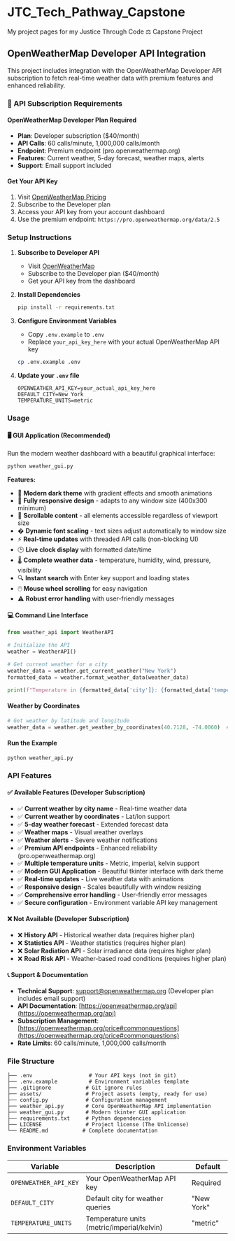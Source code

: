 # JTC_Tech_Pathway_Capstone

My project pages for my Justice Through Code ⚖ Capstone Project

## OpenWeatherMap Developer API Integration

This project includes integration with the OpenWeatherMap Developer API subscription to fetch real-time weather data with premium features and enhanced reliability.

### 🔑 API Subscription Requirements

#### OpenWeatherMap Developer Plan Required

- **Plan**: Developer subscription ($40/month)
- **API Calls**: 60 calls/minute, 1,000,000 calls/month
- **Endpoint**: Premium endpoint (pro.openweathermap.org)
- **Features**: Current weather, 5-day forecast, weather maps, alerts
- **Support**: Email support included

#### Get Your API Key

1. Visit [OpenWeatherMap Pricing](https://openweathermap.org/price)
2. Subscribe to the Developer plan
3. Access your API key from your account dashboard
4. Use the premium endpoint: `https://pro.openweathermap.org/data/2.5`

### Setup Instructions

1. **Subscribe to Developer API**

   - Visit [OpenWeatherMap](https://openweathermap.org/price)
   - Subscribe to the Developer plan ($40/month)
   - Get your API key from the dashboard

2. **Install Dependencies**

   ```bash
   pip install -r requirements.txt
   ```

3. **Configure Environment Variables**

   - Copy `.env.example` to `.env`
   - Replace `your_api_key_here` with your actual OpenWeatherMap API key

   ```bash
   cp .env.example .env
   ```

4. **Update your `.env` file**

   ```env
   OPENWEATHER_API_KEY=your_actual_api_key_here
   DEFAULT_CITY=New York
   TEMPERATURE_UNITS=metric
   ```

### Usage

#### 🖥️ GUI Application (Recommended)

Run the modern weather dashboard with a beautiful graphical interface:

```bash
python weather_gui.py
```

**Features:**

- 🎨 **Modern dark theme** with gradient effects and smooth animations
- 📱 **Fully responsive design** - adapts to any window size (400x300 minimum)
- 📜 **Scrollable content** - all elements accessible regardless of viewport size
- � **Dynamic font scaling** - text sizes adjust automatically to window size
- ⚡ **Real-time updates** with threaded API calls (non-blocking UI)
- 🕒 **Live clock display** with formatted date/time
- 🌡️ **Complete weather data** - temperature, humidity, wind, pressure, visibility
- 🔍 **Instant search** with Enter key support and loading states
- 🖱️ **Mouse wheel scrolling** for easy navigation
- ⚠️ **Robust error handling** with user-friendly messages

#### 💻 Command Line Interface

```python
from weather_api import WeatherAPI

# Initialize the API
weather = WeatherAPI()

# Get current weather for a city
weather_data = weather.get_current_weather("New York")
formatted_data = weather.format_weather_data(weather_data)

print(f"Temperature in {formatted_data['city']}: {formatted_data['temperature']}°")
```

#### Weather by Coordinates

```python
# Get weather by latitude and longitude
weather_data = weather.get_weather_by_coordinates(40.7128, -74.0060)  # NYC coordinates
```

#### Run the Example

```bash
python weather_api.py
```

### API Features

#### ✅ Available Features (Developer Subscription)

- ✅ **Current weather by city name** - Real-time weather data
- ✅ **Current weather by coordinates** - Lat/lon support
- ✅ **5-day weather forecast** - Extended forecast data
- ✅ **Weather maps** - Visual weather overlays
- ✅ **Weather alerts** - Severe weather notifications
- ✅ **Premium API endpoints** - Enhanced reliability (pro.openweathermap.org)
- ✅ **Multiple temperature units** - Metric, imperial, kelvin support
- ✅ **Modern GUI Application** - Beautiful tkinter interface with dark theme
- ✅ **Real-time updates** - Live weather data with animations
- ✅ **Responsive design** - Scales beautifully with window resizing
- ✅ **Comprehensive error handling** - User-friendly error messages
- ✅ **Secure configuration** - Environment variable API key management

#### ❌ Not Available (Developer Subscription)

- ❌ **History API** - Historical weather data (requires higher plan)
- ❌ **Statistics API** - Weather statistics (requires higher plan)
- ❌ **Solar Radiation API** - Solar irradiance data (requires higher plan)
- ❌ **Road Risk API** - Weather-based road conditions (requires higher plan)

#### 📞 Support & Documentation

- **Technical Support**: [support@openweathermap.org](mailto:support@openweathermap.org) (Developer plan includes email support)
- **API Documentation**: [https://openweathermap.org/api](https://openweathermap.org/api)
- **Subscription Management**: [https://openweathermap.org/price#commonquestions](https://openweathermap.org/price#commonquestions)
- **Rate Limits**: 60 calls/minute, 1,000,000 calls/month

### File Structure

```text
├── .env                  # Your API keys (not in git)
├── .env.example          # Environment variables template
├── .gitignore           # Git ignore rules
├── assets/              # Project assets (empty, ready for use)
├── config.py            # Configuration management
├── weather_api.py       # Core OpenWeatherMap API implementation
├── weather_gui.py       # Modern tkinter GUI application
├── requirements.txt     # Python dependencies
├── LICENSE              # Project license (The Unlicense)
└── README.md           # Complete documentation
```

### Environment Variables

| Variable | Description | Default |
|----------|-------------|---------|
| `OPENWEATHER_API_KEY` | Your OpenWeatherMap API key | Required |
| `DEFAULT_CITY` | Default city for weather queries | "New York" |
| `TEMPERATURE_UNITS` | Temperature units (metric/imperial/kelvin) | "metric" |
